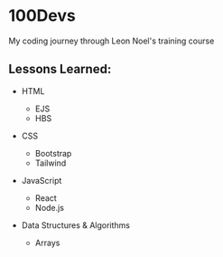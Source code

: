 # 100Devs
My coding journey through Leon Noel's training course

## Lessons Learned:
- HTML
    - EJS
    - HBS

- CSS
    - Bootstrap
    - Tailwind

- JavaScript
    - React
    - Node.js
 
- Data Structures & Algorithms
    - Arrays 
